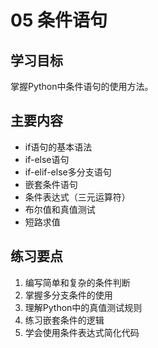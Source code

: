 # 05 条件语句

## 学习目标
掌握Python中条件语句的使用方法。

## 主要内容
- if语句的基本语法
- if-else语句
- if-elif-else多分支语句
- 嵌套条件语句
- 条件表达式（三元运算符）
- 布尔值和真值测试
- 短路求值

## 练习要点
1. 编写简单和复杂的条件判断
2. 掌握多分支条件的使用
3. 理解Python中的真值测试规则
4. 练习嵌套条件的逻辑
5. 学会使用条件表达式简化代码